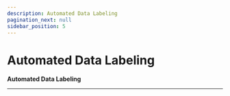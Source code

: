 ```yaml
---
description: Automated Data Labeling
pagination_next: null
sidebar_position: 5
---
```


# Automated Data Labeling

**Automated Data Labeling**
<hr />